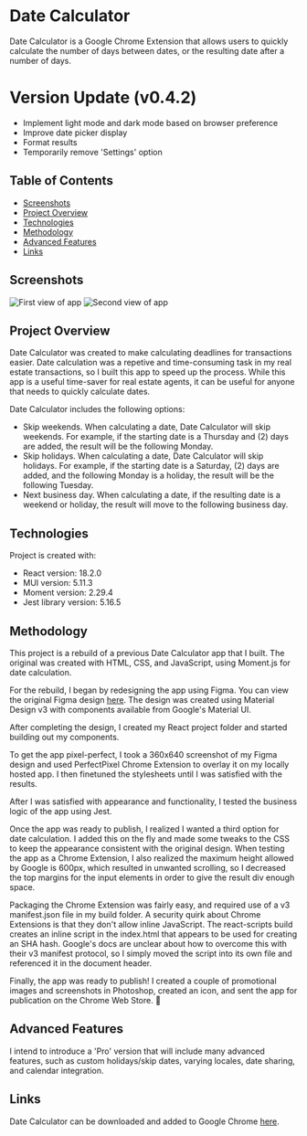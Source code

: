 # Date Calculator
Date Calculator is a Google Chrome Extension that allows users to quickly calculate the number of days between dates, or the resulting date after a number of days. 

# Version Update (v0.4.2)
 * Implement light mode and dark mode based on browser preference
 * Improve date picker display
 * Format results
 * Temporarily remove 'Settings' option

## Table of Contents
* [Screenshots](#screenshots)
* [Project Overview](#project-overview) 
* [Technologies](#technologies)
* [Methodology](#Methodology)
* [Advanced Features](#advanced-features)
* [Links](#links)

## Screenshots
![First view of app](https://lh3.googleusercontent.com/fk0iknxsCnF0nQg1mt54ZWOqNjuGaftpBnCIjc3Lau0Ny3d-vLaZI2vLMwVCYm5Jc0aQ1pXXoxkedRWkGHSELEaWZ58=w640-h400-e365-rj-sc0x00ffffff)
![Second view of app](https://lh3.googleusercontent.com/E5kw5--B1pM1OPWwlNgh5Q35xA2SJQvAwMmOpD7LTLc2pqhzoCgRTCemA1me5pezmpr5zHJ1nN8E5O6E1gA8fegp0gs=w640-h400-e365-rj-sc0x00ffffff)

## Project Overview
Date Calculator was created to make calculating deadlines for transactions easier. Date calculation was a repetive and time-consuming task in my real estate transactions, so I built this app to speed up the process. While this app is a useful time-saver for real estate agents, it can be useful for anyone that needs to quickly calculate dates. 

Date Calculator includes the following options:
* Skip weekends. When calculating a date, Date Calculator will skip weekends. For example, if the starting date is a Thursday and (2) days are added, the result will be the following Monday. 
* Skip holidays. When calculating a date, Date Calculator will skip holidays. For example, if the starting date is a Saturday, (2) days are added, and the following Monday is a holiday, the result will be the following Tuesday. 
* Next business day. When calculating a date, if the resulting date is a weekend or holiday, the result will move to the following business day. 

## Technologies
Project is created with:
* React version: 18.2.0
* MUI version: 5.11.3
* Moment version: 2.29.4
* Jest library version: 5.16.5

## Methodology
This project is a rebuild of a previous Date Calculator app that I built. The original was created with HTML, CSS, and JavaScript, using Moment.js for date calculation. 

For the rebuild, I began by redesigning the app using Figma. You can view the original Figma design [here](https://www.figma.com/file/7JVP6SvODmpBp05oA8d4P8/Date-Calculator?node-id=0%3A1&t=8A5p9pSIQi0Bs6yS-1). The design was created using Material Design v3 with components available from Google's Material UI. 

After completing the design, I created my React project folder and started building out my components. 

To get the app pixel-perfect, I took a 360x640 screenshot of my Figma design and used PerfectPixel Chrome Extension to overlay it on my locally hosted app. I then finetuned the stylesheets until I was satisfied with the results. 

After I was satisfied with appearance and functionality, I tested the business logic of the app using Jest. 

Once the app was ready to publish, I realized I wanted a third option for date calculation. I added this on the fly and made some tweaks to the CSS to keep the appearance consistent with the original design. When testing the app as a Chrome Extension, I also realized the maximum height allowed by Google is 600px, which resulted in unwanted scrolling, so I decreased the top margins for the input elements in order to give the result div enough space. 

Packaging the Chrome Extension was fairly easy, and required use of a v3 manifest.json file in my build folder. A security quirk about Chrome Extensions is that they don't allow inline JavaScript. The react-scripts build creates an inline script in the index.html that appears to be used for creating an SHA hash. Google's docs are unclear about how to overcome this with their v3 manifest protocol, so I simply moved the script into its own file and referenced it in the document header. 

Finally, the app was ready to publish! I created a couple of promotional images and screenshots in Photoshop, created an icon, and sent the app for publication on the Chrome Web Store. 🎉

## Advanced Features
I intend to introduce a 'Pro' version that will include many advanced features, such as custom holidays/skip dates, varying locales, date sharing, and calendar integration. 

## Links
Date Calculator can be downloaded and added to Google Chrome [here](https://chrome.google.com/webstore/detail/date-calculator/iblpkfneemfheailondhclobmhbfopgk).